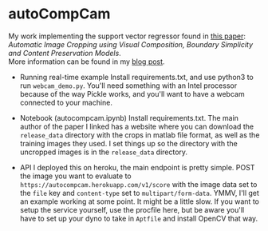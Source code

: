 # autoCompCam

My work implementing the support vector regressor found in [this paper](http://fangchen.org/paper_pdf/FLMS_mm14.pdf): *Automatic Image Cropping using Visual Composition, Boundary Simplicity and Content Preservation Models*.  
More information can be found in my [blog post](https://quinnv.space/writing/autocompcam.html).

* Running real-time example
Install requirements.txt, and use python3 to run `webcam_demo.py`. You'll need something with an Intel processor because of the way Pickle works, and you'll want to have a webcam connected to your machine.

* Notebook (autocompcam.ipynb)
Install requirements.txt. The main author of the paper I linked has a website where you can download the `release_data` directory with the crops in matlab file format, as well as the training images they used. I set things up so the directory with the uncropped images is in the `release_data` directory. 

* API 
I deployed this on heroku, the main endpoint is pretty simple. POST the image you want to evaluate to `https://autocompcam.herokuapp.com/v1/score` with the image data set to the `file` key and `content-type` set to `multipart/form-data`. YMMV, I'll get an example working at some point. It might be a little slow. If you want to setup the service yourself, use the procfile here, but be aware you'll have to set up your dyno to take in `Aptfile` and install OpenCV that way. 